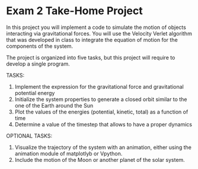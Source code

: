 # Exam 2 Take-Home Project

In this project you will implement a code to simulate the motion of objects interacting via gravitational forces.
You will use the Velocity Verlet algorithm that was developed in class to integrate the equation of motion for the components of the system.

The project is organized into five tasks, but this project will require to develop a single program. 

TASKS:
1. Implement the expression for the gravitational force and gravitational potential energy
2. Initialize the system properties to generate a closed orbit similar to the one of the Earth around the Sun
3. Plot the values of the energies (potential, kinetic, total) as a function of time
4. Determine a value of the timestep that allows to have a proper dynamics

OPTIONAL TASKS:
1. Visualize the trajectory of the system with an animation, either using the animation module of matplotlyb or Vpython.
2. Include the motion of the Moon or another planet of the solar system.
